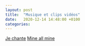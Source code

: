 ```yaml
---
layout: post
title:  "Musique et clips vidéos"
date:   2020-12-14 14:48:00 +0100
categories: 
---
```

[Je chante][Je chante]
[Mine all mine][Mine all mine]


[Je chante]:https://www.youtube.com/watch?v=_wcAb78Afe4&ab_channel=ladysarten
[Mine all mine]:https://www.youtube.com/watch?v=Bof1rXSmMXQ&ab_channel=BobbyLindsey-Topic